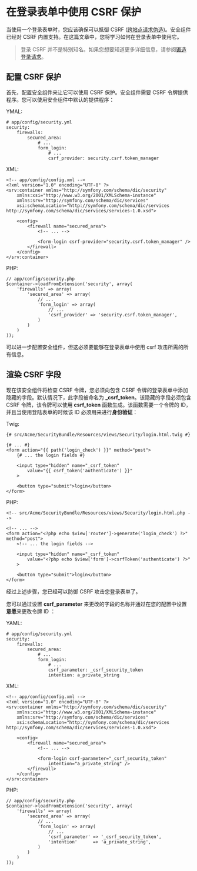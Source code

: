 # 在登录表单中使用 CSRF 保护

当使用一个登录表单时，您应该确保可以抵御 CSRF ([跨站点请求伪造](https://en.wikipedia.org/wiki/Cross-site_request_forgery))。安全组件已经对 CSRF 内置支持。在这篇文章中，您将学习如何在登录表单中使用它。

> 登录 CSRF 并不是特别知名。如果您想要知道更多详细信息，请参阅[锻造登录请求](https://en.wikipedia.org/wiki/Cross-site_request_forgery#Forging_login_requests)。

## 配置 CSRF 保护

首先，配置安全组件来让它可以使用 CSRF 保护。安全组件需要 CSRF 令牌提供程序。您可以使用安全组件中默认的提供程序：


YMAL:

```
# app/config/security.yml
security:
    firewalls:
        secured_area:
            # ...
            form_login:
                # ...
                csrf_provider: security.csrf.token_manager
```

XML:

```
<!-- app/config/config.xml -->
<?xml version="1.0" encoding="UTF-8" ?>
<srv:container xmlns="http://symfony.com/schema/dic/security"
    xmlns:xsi="http://www.w3.org/2001/XMLSchema-instance"
    xmlns:srv="http://symfony.com/schema/dic/services"
    xsi:schemaLocation="http://symfony.com/schema/dic/services http://symfony.com/schema/dic/services/services-1.0.xsd">

    <config>
        <firewall name="secured_area">
            <!-- ... -->

            <form-login csrf-provider="security.csrf.token_manager" />
        </firewall>
    </config>
</srv:container>
```

PHP:

```
// app/config/security.php
$container->loadFromExtension('security', array(
    'firewalls' => array(
        'secured_area' => array(
            // ...
            'form_login' => array(
                // ...
                'csrf_provider' => 'security.csrf.token_manager',
            )
        )
    )
));
```

可以进一步配置安全组件，但这必须要能够在登录表单中使用 csrf 攻击所需的所有信息。

## 渲染 CSRF 字段

现在该安全组件将检查 CSRF 令牌，您必须向包含 CSRF 令牌的登录表单中添加隐藏的字段。默认情况下，此字段被命名为  **_csrf_token**。该隐藏的字段必须包含 CSRF 令牌，该令牌可以使用 **csrf_token** 函数生成。该函数需要一个令牌的 ID，并且当使用登陆表单的时候该 ID 必须用来进行**身份验证**：

Twig:

```
{# src/Acme/SecurityBundle/Resources/views/Security/login.html.twig #}

{# ... #}
<form action="{{ path('login_check') }}" method="post">
    {# ... the login fields #}

    <input type="hidden" name="_csrf_token"
        value="{{ csrf_token('authenticate') }}"
    >

    <button type="submit">login</button>
</form>
```

PHP:

```
<!-- src/Acme/SecurityBundle/Resources/views/Security/login.html.php -->

<!-- ... -->
<form action="<?php echo $view['router']->generate('login_check') ?>" method="post">
    <!-- ... the login fields -->

    <input type="hidden" name="_csrf_token"
        value="<?php echo $view['form']->csrfToken('authenticate') ?>"
    >

    <button type="submit">login</button>
</form>
```

经过上述步骤，您已经可以防御 CSRF 攻击您登录表单了。

您可以通过设置 **csrf_parameter** 来更改的字段的名称并通过在您的配置中设置**意愿**来更改令牌 ID ：

YAML:

```
# app/config/security.yml
security:
    firewalls:
        secured_area:
            # ...
            form_login:
                # ...
                csrf_parameter: _csrf_security_token
                intention: a_private_string
```

XML:

```
<!-- app/config/config.xml -->
<?xml version="1.0" encoding="UTF-8" ?>
<srv:container xmlns="http://symfony.com/schema/dic/security"
    xmlns:xsi="http://www.w3.org/2001/XMLSchema-instance"
    xmlns:srv="http://symfony.com/schema/dic/services"
    xsi:schemaLocation="http://symfony.com/schema/dic/services http://symfony.com/schema/dic/services/services-1.0.xsd">

    <config>
        <firewall name="secured_area">
            <!-- ... -->

            <form-login csrf-parameter="_csrf_security_token"
                intention="a_private_string" />
        </firewall>
    </config>
</srv:container>
```

PHP:

```
// app/config/security.php
$container->loadFromExtension('security', array(
    'firewalls' => array(
        'secured_area' => array(
            // ...
            'form_login' => array(
                // ...
                'csrf_parameter' => '_csrf_security_token',
                'intention'      => 'a_private_string',
            )
        )
    )
));
```

